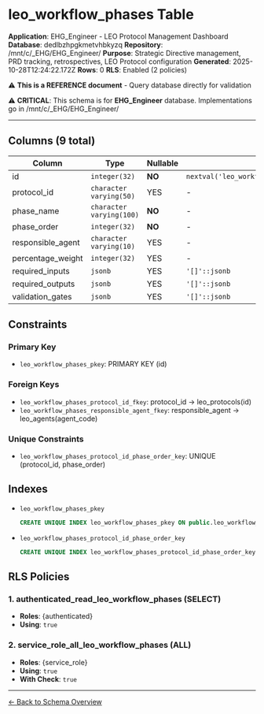 # leo_workflow_phases Table

**Application**: EHG_Engineer - LEO Protocol Management Dashboard
**Database**: dedlbzhpgkmetvhbkyzq
**Repository**: /mnt/c/_EHG/EHG_Engineer/
**Purpose**: Strategic Directive management, PRD tracking, retrospectives, LEO Protocol configuration
**Generated**: 2025-10-28T12:24:22.172Z
**Rows**: 0
**RLS**: Enabled (2 policies)

⚠️ **This is a REFERENCE document** - Query database directly for validation

⚠️ **CRITICAL**: This schema is for **EHG_Engineer** database. Implementations go in /mnt/c/_EHG/EHG_Engineer/

---

## Columns (9 total)

| Column | Type | Nullable | Default | Description |
|--------|------|----------|---------|-------------|
| id | `integer(32)` | **NO** | `nextval('leo_workflow_phases_id_seq'::regclass)` | - |
| protocol_id | `character varying(50)` | YES | - | - |
| phase_name | `character varying(100)` | **NO** | - | - |
| phase_order | `integer(32)` | **NO** | - | - |
| responsible_agent | `character varying(10)` | YES | - | - |
| percentage_weight | `integer(32)` | YES | - | - |
| required_inputs | `jsonb` | YES | `'[]'::jsonb` | - |
| required_outputs | `jsonb` | YES | `'[]'::jsonb` | - |
| validation_gates | `jsonb` | YES | `'[]'::jsonb` | - |

## Constraints

### Primary Key
- `leo_workflow_phases_pkey`: PRIMARY KEY (id)

### Foreign Keys
- `leo_workflow_phases_protocol_id_fkey`: protocol_id → leo_protocols(id)
- `leo_workflow_phases_responsible_agent_fkey`: responsible_agent → leo_agents(agent_code)

### Unique Constraints
- `leo_workflow_phases_protocol_id_phase_order_key`: UNIQUE (protocol_id, phase_order)

## Indexes

- `leo_workflow_phases_pkey`
  ```sql
  CREATE UNIQUE INDEX leo_workflow_phases_pkey ON public.leo_workflow_phases USING btree (id)
  ```
- `leo_workflow_phases_protocol_id_phase_order_key`
  ```sql
  CREATE UNIQUE INDEX leo_workflow_phases_protocol_id_phase_order_key ON public.leo_workflow_phases USING btree (protocol_id, phase_order)
  ```

## RLS Policies

### 1. authenticated_read_leo_workflow_phases (SELECT)

- **Roles**: {authenticated}
- **Using**: `true`

### 2. service_role_all_leo_workflow_phases (ALL)

- **Roles**: {service_role}
- **Using**: `true`
- **With Check**: `true`

---

[← Back to Schema Overview](../database-schema-overview.md)
